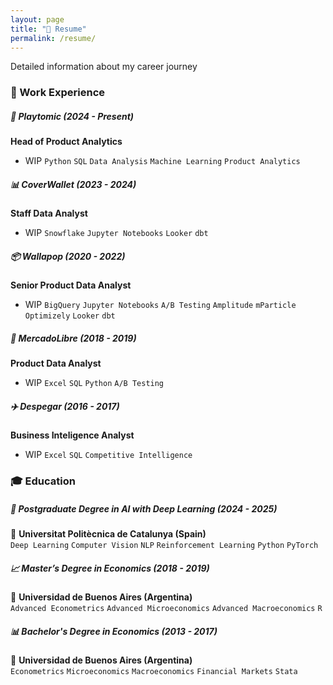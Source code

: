 ```yaml
---
layout: page
title: "📝 Resume"
permalink: /resume/
---
```


Detailed information about my career journey


### **💼 Work Experience**  

##### **🚀 Playtomic (2024 - Present)**
**Head of Product Analytics**
- WIP
`Python` `SQL` `Data Analysis` `Machine Learning` `Product Analytics`

##### **📊 CoverWallet (2023 - 2024)** 
**Staff Data Analyst** 
- WIP
`Snowflake` `Jupyter Notebooks` `Looker` `dbt`

##### **📦 Wallapop (2020 - 2022)**
**Senior Product Data Analyst** 
- WIP
`BigQuery` `Jupyter Notebooks` `A/B Testing` `Amplitude` `mParticle` `Optimizely` `Looker` `dbt`

##### **🛒 MercadoLibre (2018 - 2019)**
**Product Data Analyst** 
- WIP
`Excel` `SQL` `Python` `A/B Testing`

##### **✈️ Despegar (2016 - 2017)**
**Business Inteligence Analyst**
- WIP
`Excel` `SQL` `Competitive Intelligence`


### **🎓 Education**  

##### **🤖 Postgraduate Degree in AI with Deep Learning (2024 - 2025)**
📍 **Universitat Politècnica de Catalunya (Spain)**    
`Deep Learning` `Computer Vision` `NLP` `Reinforcement Learning` `Python` `PyTorch` 

##### **📈 Master’s Degree in Economics (2018 - 2019)**
📍 **Universidad de Buenos Aires (Argentina)**  
`Advanced Econometrics` `Advanced Microeconomics` `Advanced Macroeconomics` `R`

##### **📊 Bachelor's Degree in Economics (2013 - 2017)**
📍 **Universidad de Buenos Aires (Argentina)**  
`Econometrics` `Microeconomics` `Macroeconomics` `Financial Markets` `Stata`